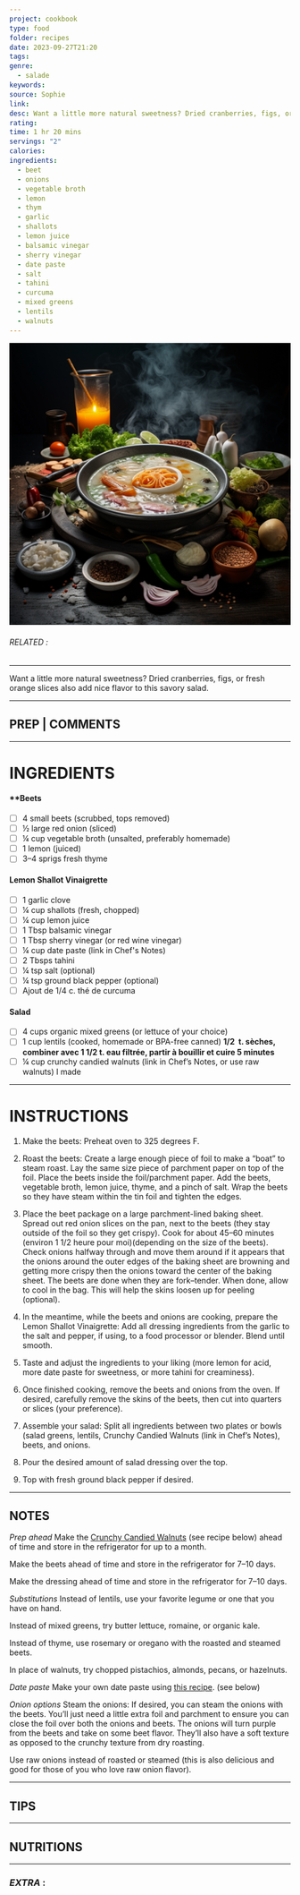 ```yaml
---
project: cookbook
type: food
folder: recipes
date: 2023-09-27T21:20
tags: 
genre:
  - salade
keywords: 
source: Sophie
link: 
desc: Want a little more natural sweetness? Dried cranberries, figs, or fresh orange slices also add nice flavor to this savory salad.
rating: 
time: 1 hr 20 mins
servings: "2"
calories: 
ingredients:
  - beet
  - onions
  - vegetable broth
  - lemon
  - thym
  - garlic
  - shallots
  - lemon juice
  - balsamic vinegar
  - sherry vinegar
  - date paste
  - salt
  - tahini
  - curcuma
  - mixed greens
  - lentils
  - walnuts
---
```


![IMAGE](_default.png)

###### *RELATED* : 
---
Want a little more natural sweetness? Dried cranberries, figs, or fresh orange slices also add nice flavor to this savory salad.

---
## PREP | COMMENTS



---
# INGREDIENTS

 #### **Beets
 
- [ ] 4 small beets (scrubbed, tops removed)
- [ ] ½ large red onion (sliced)
- [ ] ¼ cup vegetable broth (unsalted, preferably homemade)
- [ ] 1 lemon (juiced)
- [ ] 3–4 sprigs fresh thyme

#### **Lemon Shallot Vinaigrette**

- [ ] 1 garlic clove
- [ ] ¼ cup shallots (fresh, chopped)
- [ ] ¼ cup lemon juice
- [ ] 1 Tbsp balsamic vinegar
- [ ] 1 Tbsp sherry vinegar (or red wine vinegar)
- [ ] ¼ cup date paste (link in Chef's Notes)
- [ ] 2 Tbsps tahini
- [ ] ¼ tsp salt (optional)
- [ ] ¼ tsp ground black pepper (optional)
- [ ] Ajout de 1/4 c. thé de curcuma
    
#### **Salad**

- [ ] 4 cups organic mixed greens (or lettuce of your choice)
- [ ] 1 cup lentils (cooked, homemade or BPA-free canned) **1/2  t. sèches, combiner avec 1 1/2 t. eau filtrée, partir à bouillir et cuire 5 minutes**
- [ ] ¼ cup crunchy candied walnuts (link in Chef’s Notes, or use raw walnuts) I made

---
# INSTRUCTIONS

1. Make the beets: Preheat oven to 325 degrees F.
    
2. Roast the beets: Create a large enough piece of foil to make a “boat” to steam roast. Lay the same size piece of parchment paper on top of the foil. Place the beets inside the foil/parchment paper. Add the beets, vegetable broth, lemon juice, thyme, and a pinch of salt. Wrap the beets so they have steam within the tin foil and tighten the edges.
    
3. Place the beet package on a large parchment-lined baking sheet. Spread out red onion slices on the pan, next to the beets (they stay outside of the foil so they get crispy). Cook for about 45–60 minutes (environ 1 1/2 heure pour moi)(depending on the size of the beets). Check onions halfway through and move them around if it appears that the onions around the outer edges of the baking sheet are browning and getting more crispy then the onions toward the center of the baking sheet. The beets are done when they are fork–tender. When done, allow to cool in the bag. This will help the skins loosen up for peeling (optional).
    
4. In the meantime, while the beets and onions are cooking, prepare the Lemon Shallot Vinaigrette: Add all dressing ingredients from the garlic to the salt and pepper, if using, to a food processor or blender. Blend until smooth.
    
5. Taste and adjust the ingredients to your liking (more lemon for acid, more date paste for sweetness, or more tahini for creaminess).
    
6. Once finished cooking, remove the beets and onions from the oven. If desired, carefully remove the skins of the beets, then cut into quarters or slices (your preference).
    
7. Assemble your salad: Split all ingredients between two plates or bowls (salad greens, lentils, Crunchy Candied Walnuts (link in Chef’s Notes), beets, and onions.
    
8. Pour the desired amount of salad dressing over the top.
    
9. Top with fresh ground black pepper if desired.

---
## NOTES

_Prep ahead_ Make the [Crunchy Candied Walnuts](https://foodrevolution.org/recipes/crunchy-candied-walnuts/) (see recipe below) ahead of time and store in the refrigerator for up to a month.
  
Make the beets ahead of time and store in the refrigerator for 7–10 days.
  
Make the dressing ahead of time and store in the refrigerator for 7–10 days.
  
_Substitutions_ Instead of lentils, use your favorite legume or one that you have on hand.
  
Instead of mixed greens, try butter lettuce, romaine, or organic kale.
  
Instead of thyme, use rosemary or oregano with the roasted and steamed beets.
  
In place of walnuts, try chopped pistachios, almonds, pecans, or hazelnuts.
  
_Date paste_ Make your own date paste using [this recipe](https://foodrevolution.org/recipes/super-simple-homemade-date-paste/). (see below)

_Onion options_ Steam the onions: If desired, you can steam the onions with the beets. You’ll just need a little extra foil and parchment to ensure you can close the foil over both the onions and beets. The onions will turn purple from the beets and take on some beet flavor. They’ll also have a soft texture as opposed to the crunchy texture from dry roasting.

Use raw onions instead of roasted or steamed (this is also delicious and good for those of you who love raw onion flavor).

---
## TIPS



---
## NUTRITIONS



---
### *EXTRA* :



